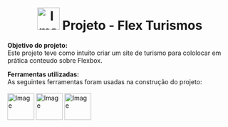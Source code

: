 <h1 align="center"><b><img src="https://i.imgur.com/n6S9myh.png" alt="Image" height="50" width="50"> Projeto - Flex Turismos</b><br></h1>



<b>Objetivo do projeto:</b><br>
Este projeto teve como intuito criar um site de turismo para cololocar em prática conteudo sobre Flexbox.</br>

<b>Ferramentas utilizadas:</b><br>
As seguintes ferramentas foram usadas na construção do projeto:<br><br>
<img src="https://i.imgur.com/8PGMnd6.png" alt="Image" height="60" width="60"> <img src="https://i.imgur.com/8J9yQH4.png" alt="Image" height="60" width="60"> <img src="https://i.imgur.com/vYaJNm7.png" alt="Image" height="60" width="60"><br>
